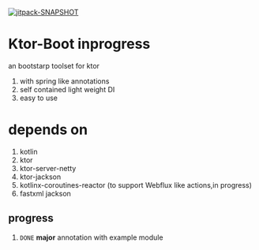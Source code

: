 
[![jitpack-SNAPSHOT](https://jitpack.io/v/ZenLiuCN/ktor-boot.svg)](https://jitpack.io/#ZenLiuCN/ktor-boot)
# Ktor-Boot **inprogress**
an bootstarp toolset for ktor
1. with spring like annotations
2. self contained light weight DI
3. easy to use
# depends on
 1. kotlin
 2. ktor
 3. ktor-server-netty
 4. ktor-jackson
 5. kotlinx-coroutines-reactor (to support Webflux like actions,in progress)
 6. fastxml jackson

## progress
1. ``DONE`` **major** annotation with example module

